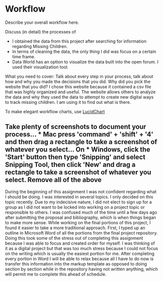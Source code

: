# Workflow

Describe your overall workflow here.

Discuss (in detail) the processes of

* I obtained the data from this project after searching for information regarding Missing Children. 
* In terms of cleaning the data, the only thing I did was focus on a certain time frame.
* Data World has an option to visualize the data built into the open forum. I used their visualization tool.


What you need to cover: Talk about every step in your process, talk about how and why you made the decisions that you did. Why did you pick the website that you did?
I chose this website because it contained a csv file that was highly organized and useful. The website allows others to analyze the data and why they used the data to attempt to create new digital ways to track missing children. I am using it to find out what is there.


To make elegant workflow charts, use [LucidChart](https://lucidchart.com)

Take plenty of screenshots to document your process...
    * **Mac** press 'command' + 'shift' + '4' and then drag a rectangle to take a screenshot of whatever you select... On
    * **Windows**, click the 'Start' button then type 'Snipping' and select Snipping Tool, then click 'New' and drag a rectangle to take a screenshot of whatever you select.
Remove all of the above
--------
During the beginning of this assignment I was not confident regarding what I should be doing. I was interested in several topics. I only decided on this topic recently. Due to my indecisive nature, I did not elect to sign up for a group as I did not want to be locked into working on a project topic or responsible to others. I was confused much of the time until a few days ago after submitting the proposal and bibliography, which is when things began to make more sense. 
While working on the final portions of this project, I found it easier to take a more traditional approach.  First, I typed up an outline in Microsoft Word of all the portions from the final project repository. Doing this took some of the stress out of completing this assignment because I was able to focus and created order for myself. I was thinking of it as a digital project but that was too much stress because I could not focus on the writing which is usually the easiest portion for me.  After completing every portion in Word I will be able to relax because all I have to do now is transfer this information into the markup template as opposed to doing section by section while in the repository having not written anything, which will permit me to complete this ahead of schedule. 

